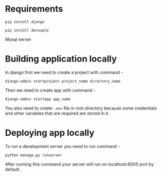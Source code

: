 # Requirements

`pip install django`

`pip install decouple`

Mysql server

# Building application locally

In django first we need to create a project with command -

`django-admin startproject project_name directory_name`

Then we need to create app with command -

`django-admin startapp app_name`

You also need to create `.env` file in root directory because some credentials and other variables that are required are stored in it.

# Deploying app locally

To run a development server you need to run command -

`python manage.py runserver`

After running this command your server will run on localhost:8000 port by default.